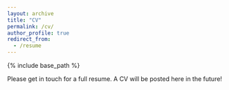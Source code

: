 ```yaml
---
layout: archive
title: "CV"
permalink: /cv/
author_profile: true
redirect_from:
  - /resume
---
```


{% include base_path %}

Please get in touch for a full resume. A CV will be posted here in the future!


